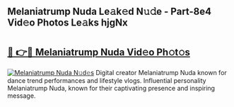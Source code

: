 ## Melaniatrump Nuda Le𝚊k𝚎d N𝚞𝚍e - Part-8e4 Vid𝚎o Photos Le𝚊ks hjgNx

# <h2><a href="http://fbe66h.evod.top/?m=Melaniatrump+Nuda">🔗 👉🔴 Melaniatrump Nuda Vid𝚎o Ph𝚘t𝚘s</a></h2>

[![Melaniatrump Nuda N𝚞d𝚎s](https://i.imgur.com/8V9OHl7.gif)](http://fbe66h.evod.top/?m=Melaniatrump+Nuda)
Digital creator Melaniatrump Nuda known for dance trend performances and lifestyle vlogs. Influential personality Melaniatrump Nuda, known for their captivating presence and inspiring message. 
